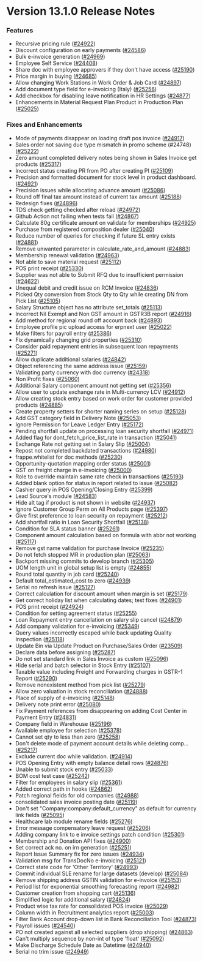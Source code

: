 # Version 13.1.0 Release Notes

### Features

- Recursive pricing rule ([#24922](https://github.com/frappe/erpnext/pull/24922))
- Discount configuration on early payments ([#24586](https://github.com/frappe/erpnext/pull/24586))
- Bulk e-invoice generation ([#24969](https://github.com/frappe/erpnext/pull/24969))
- Employee Self Service ([#24408](https://github.com/frappe/erpnext/pull/24408))
- Share doc with employee approvers if they don't have access ([#25190](https://github.com/frappe/erpnext/pull/25190))
- Price margin in buying ([#24685](https://github.com/frappe/erpnext/pull/24685))
- Allow changing Work Stations in Work Order & Job Card ([#24897](https://github.com/frappe/erpnext/pull/24897))
- Add document type field for e-invoicing (Italy) ([#25256](https://github.com/frappe/erpnext/pull/25256))
- Add checkbox for disabling leave notification in HR Settings ([#24877](https://github.com/frappe/erpnext/pull/24877))
- Enhancements in Material Request Plan Product in Production Plan ([#25025](https://github.com/frappe/erpnext/pull/25025))


### Fixes and Enhancements
- Mode of payments disappear on loading draft pos invoice ([#24917](https://github.com/frappe/erpnext/pull/24917))
- Sales order not saving due type mismatch in promo scheme (#24748) ([#25222](https://github.com/frappe/erpnext/pull/25222))
- Zero amount completed delivery notes being shown in Sales Invoice get products ([#25317](https://github.com/frappe/erpnext/pull/25317))
- Incorrect status creating PR from PO after creating PI ([#25109](https://github.com/frappe/erpnext/pull/25109))
- Precision and formatted document for stock level in product dashboard. ([#24921](https://github.com/frappe/erpnext/pull/24921))
- Precision issues while allocating advance amount ([#25086](https://github.com/frappe/erpnext/pull/25086))
- Round off final tax amount instead of current tax amount ([#25188](https://github.com/frappe/erpnext/pull/25188))
- Redesign fixes ([#24896](https://github.com/frappe/erpnext/pull/24896))
- TDS check getting checked after reload ([#24972](https://github.com/frappe/erpnext/pull/24972))
- Github Action not failing when tests fail ([#24867](https://github.com/frappe/erpnext/pull/24867))
- Calculate 80g certificate amount on validate for memberships ([#24925](https://github.com/frappe/erpnext/pull/24925))
- Purchase from registered composition dealer ([#25040](https://github.com/frappe/erpnext/pull/25040))
- Reduce number of queries for checking if future SL entry exists ([#24881](https://github.com/frappe/erpnext/pull/24881))
- Remove unwanted parameter in calculate_rate_and_amount ([#24883](https://github.com/frappe/erpnext/pull/24883))
- Membership renewal validation ([#24963](https://github.com/frappe/erpnext/pull/24963))
- Not able to save material request ([#25112](https://github.com/frappe/erpnext/pull/25112))
- POS print receipt ([#25330](https://github.com/frappe/erpnext/pull/25330))
- Supplier was not able to Submit RFQ due to insufficient permission ([#24622](https://github.com/frappe/erpnext/pull/24622))
- Unequal debit and credit issue on RCM Invoice ([#24836](https://github.com/frappe/erpnext/pull/24836))
- Picked Qty conversion from Stock Qty to Qty while creating DN from Pick List ([#25105](https://github.com/frappe/erpnext/pull/25105))
- Salary Structure object has no attribute set_totals ([#25113](https://github.com/frappe/erpnext/pull/25113))
- Incorrect Nil Exempt and Non GST amount in GSTR3B report ([#24916](https://github.com/frappe/erpnext/pull/24916))
- Add method for regional round off account back ([#24893](https://github.com/frappe/erpnext/pull/24893))
- Employee profile pic upload access for erpnext user ([#25022](https://github.com/frappe/erpnext/pull/25022))
- Make filters for payroll entry ([#25386](https://github.com/frappe/erpnext/pull/25386))
- Fix dynamically changing grid properties ([#25310](https://github.com/frappe/erpnext/pull/25310))
- Consider paid repayment entries in subsequent loan repayments ([#25271](https://github.com/frappe/erpnext/pull/25271))
- Allow duplicate additional salaries ([#24842](https://github.com/frappe/erpnext/pull/24842))
- Object referencing the same address issue ([#25159](https://github.com/frappe/erpnext/pull/25159))
- Validating party currency with doc currency ([#24318](https://github.com/frappe/erpnext/pull/24318))
- Non Profit fixes ([#25060](https://github.com/frappe/erpnext/pull/25060))
- Additional Salary component amount not getting set ([#25356](https://github.com/frappe/erpnext/pull/25356))
- Allow user to update exchange rate in Multi-currency LCV ([#24912](https://github.com/frappe/erpnext/pull/24912))
- Allow creating stock entry based on work order for customer provided products ([#24885](https://github.com/frappe/erpnext/pull/24885))
- Create property setters for shorter naming series on setup ([#25128](https://github.com/frappe/erpnext/pull/25128))
- Add GST category field in Delivery Note ([#25053](https://github.com/frappe/erpnext/pull/25053))
- Ignore Permission for Leave Ledger Entry ([#25172](https://github.com/frappe/erpnext/pull/25172))
- Pending shortfall update  on processing loan security shortfall ([#24971](https://github.com/frappe/erpnext/pull/24971))
- Added flag for dont_fetch_price_list_rate in transaction ([#25041](https://github.com/frappe/erpnext/pull/25041))
- Exchange Rate not getting set in Salary Slip ([#25004](https://github.com/frappe/erpnext/pull/25004))
- Repost not completed backdated transactions ([#24980](https://github.com/frappe/erpnext/pull/24980))
- frappe.whitelist for doc methods ([#25230](https://github.com/frappe/erpnext/pull/25230))
- Opportunity-quotation mapping order status ([#25001](https://github.com/frappe/erpnext/pull/25001))
- GST on freight charge in e-invoicing ([#25000](https://github.com/frappe/erpnext/pull/25000))
- Role to override maintain same rate check in transactions ([#25193](https://github.com/frappe/erpnext/pull/25193))
- Added blank option for status in report related to issue ([#25082](https://github.com/frappe/erpnext/pull/25082))
- Cashier query in POS Opening/Closing Entry ([#25399](https://github.com/frappe/erpnext/pull/25399))
- Lead Source's module ([#24583](https://github.com/frappe/erpnext/pull/24583))
- Hide alt tag if product is not shown in website ([#24937](https://github.com/frappe/erpnext/pull/24937))
- Ignore Customer Group Perm on All Products page ([#25397](https://github.com/frappe/erpnext/pull/25397))
- Give first preference to loan security on repayment ([#25212](https://github.com/frappe/erpnext/pull/25212))
- Add shortfall ratio in Loan Security Shortfall ([#25138](https://github.com/frappe/erpnext/pull/25138))
- Condition for SLA status banner ([#25261](https://github.com/frappe/erpnext/pull/25261))
- Component amount calculation based on formula with abbr not working ([#25117](https://github.com/frappe/erpnext/pull/25117))
- Remove gst name validation for purchase Invoice ([#25235](https://github.com/frappe/erpnext/pull/25235))
- Do not fetch stopped MR in production plan ([#25063](https://github.com/frappe/erpnext/pull/25063))
- Backport missing commits to develop branch ([#25305](https://github.com/frappe/erpnext/pull/25305))
- UOM length unit in global setup list is empty ([#24855](https://github.com/frappe/erpnext/pull/24855))
- Round total quantity in job card ([#25240](https://github.com/frappe/erpnext/pull/25240))
- Default total_estimated_cost to zero ([#24939](https://github.com/frappe/erpnext/pull/24939))
- Serial no refresh issue ([#25127](https://github.com/frappe/erpnext/pull/25127))
- Correct calculation for discount amount when margin is set ([#25179](https://github.com/frappe/erpnext/pull/25179))
- Get correct holiday list when calculating dates; test fixes ([#24901](https://github.com/frappe/erpnext/pull/24901))
- POS print receipt ([#24924](https://github.com/frappe/erpnext/pull/24924))
- Condition for setting agreement status ([#25255](https://github.com/frappe/erpnext/pull/25255))
- Loan Repayment entry cancellation on salary slip cancel ([#24879](https://github.com/frappe/erpnext/pull/24879))
- Add company validation for e-invoicing ([#25349](https://github.com/frappe/erpnext/pull/25349))
- Query values incorrectly escaped while back updating Quality Inspection ([#25118](https://github.com/frappe/erpnext/pull/25118))
- Update Bin via Update Product on Purchase/Sales Order  ([#23509](https://github.com/frappe/erpnext/pull/23509))
- Declare data before assigning ([#25287](https://github.com/frappe/erpnext/pull/25287))
- Do not set standard link in Sales Invoice as custom ([#25096](https://github.com/frappe/erpnext/pull/25096))
- Hide serial and batch selector in Stock Entry ([#25107](https://github.com/frappe/erpnext/pull/25107))
- Taxable value including Freight and Forwarding charges in GSTR-1 Report ([#25290](https://github.com/frappe/erpnext/pull/25290))
- Remove nonexistent method from pick list ([#25279](https://github.com/frappe/erpnext/pull/25279))
- Allow zero valuation in stock reconciliation ([#24888](https://github.com/frappe/erpnext/pull/24888))
- Place of supply of e-invoicing ([#25148](https://github.com/frappe/erpnext/pull/25148))
- Delivery note print error ([#25080](https://github.com/frappe/erpnext/pull/25080))
- Fix Payment references from disappearing on adding Cost Center in Payment Entry ([#24831](https://github.com/frappe/erpnext/pull/24831))
- Company field in Warehouse ([#25196](https://github.com/frappe/erpnext/pull/25196))
- Available employee for selection ([#25378](https://github.com/frappe/erpnext/pull/25378))
- Cannot set qty to less than zero ([#25258](https://github.com/frappe/erpnext/pull/25258))
- Don't delete mode of payment account details while deleting comp… ([#25217](https://github.com/frappe/erpnext/pull/25217))
- Exclude current doc while validation. ([#24914](https://github.com/frappe/erpnext/pull/24914))
- POS Opening Entry with empty balance detail rows ([#24876](https://github.com/frappe/erpnext/pull/24876))
- Unable to submit stock entry ([#25033](https://github.com/frappe/erpnext/pull/25033))
- BOM cost test case ([#25242](https://github.com/frappe/erpnext/pull/25242))
- Filter for employees in salary slip ([#25361](https://github.com/frappe/erpnext/pull/25361))
- Added correct path in hooks ([#24862](https://github.com/frappe/erpnext/pull/24862))
- Patch regional fields for old companies ([#24988](https://github.com/frappe/erpnext/pull/24988))
- consolidated sales invoice posting date ([#25119](https://github.com/frappe/erpnext/pull/25119))
- Don't set "Company:company:default_currency" as default for currency link fields ([#25095](https://github.com/frappe/erpnext/pull/25095))
- Healthcare lab module rename fields ([#25276](https://github.com/frappe/erpnext/pull/25276))
- Error message compensatory leave request ([#25206](https://github.com/frappe/erpnext/pull/25206))
- Adding company link to e invoice settings patch condition ([#25301](https://github.com/frappe/erpnext/pull/25301))
- Membership and Donation API fixes ([#24900](https://github.com/frappe/erpnext/pull/24900))
- Set correct ack no. on irn generation ([#25251](https://github.com/frappe/erpnext/pull/25251))
- Report Issue Summary fix for zero issues ([#24934](https://github.com/frappe/erpnext/pull/24934))
- Validation msg for TransDocNo e-invoicing ([#25121](https://github.com/frappe/erpnext/pull/25121))
- Correct state code for 'Other Territory' ([#24993](https://github.com/frappe/erpnext/pull/24993))
- Commit individual SLE rename for large datasets (develop) ([#25084](https://github.com/frappe/erpnext/pull/25084))
- Remove shipping address GSTIN validation for e-invoice ([#25153](https://github.com/frappe/erpnext/pull/25153))
- Period list for exponential smoothing forecasting report ([#24982](https://github.com/frappe/erpnext/pull/24982))
- Customer creation from shopping cart ([#25136](https://github.com/frappe/erpnext/pull/25136))
- Simplified logic for additional salary ([#24824](https://github.com/frappe/erpnext/pull/24824))
- Product wise tax rate for consolidated POS invoice ([#25029](https://github.com/frappe/erpnext/pull/25029))
- Column width in Recruitment analytics report ([#25003](https://github.com/frappe/erpnext/pull/25003))
- Filter Bank Account drop-down list in Bank Reconciliation Tool ([#24873](https://github.com/frappe/erpnext/pull/24873))
- Payroll issues ([#24540](https://github.com/frappe/erpnext/pull/24540))
- PO not created against all selected suppliers (drop shipping) ([#24863](https://github.com/frappe/erpnext/pull/24863))
- Can't multiply sequence by non-int of type 'float' ([#25092](https://github.com/frappe/erpnext/pull/25092))
- Make Discharge Schedule Date as Datetime ([#24940](https://github.com/frappe/erpnext/pull/24940))
- Serial no trim issue ([#24949](https://github.com/frappe/erpnext/pull/24949))
